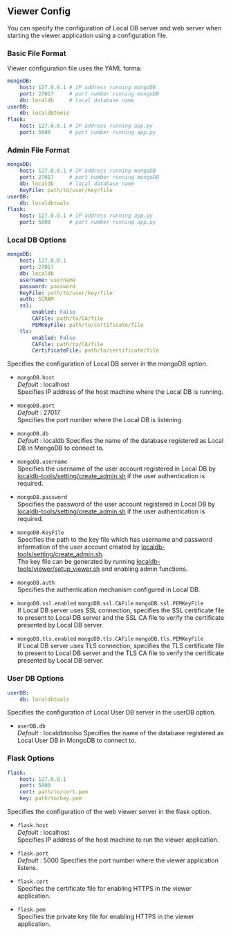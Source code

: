 ## Viewer Config

You can specify the configuration of Local DB server and web server when starting the viewer application using a configuration file.

### Basic File Format

Viewer configuration file uses the YAML forma:

```yml
mongoDB:
    host: 127.0.0.1 # IP address running mongoDB
    port: 27017     # port number running mongoDB
    db: localdb     # local database name
userDB:
    db: localdbtools
flask:
    host: 127.0.0.1 # IP address running app.py
    port: 5000      # port number running app.py
```

### Admin File Format

```yml
mongoDB:
    host: 127.0.0.1 # IP address running mongoDB
    port: 27017     # port number running mongoDB
    db: localdb     # local database name
    KeyFile: path/to/user/key/file
userDB:
    db: localdbtools
flask:
    host: 127.0.0.1 # IP address running app.py
    port: 5000      # port number running app.py
```

### Local DB Options

```yml
mongoDB:
    host: 127.0.0.1
    port: 27017
    db: localdb
    username: username
    password: password
    KeyFile: path/to/user/key/file
    auth: SCRAM
    ssl:
        enabled: False
        CAFile: path/to/CA/file
        PEMKeyFile: path/to/certificate/file
    tls:
        enabled: False
        CAFile: path/to/CA/file
        CertificateFile: path/to/certificate/file
```

Specifies the configuration of Local DB server in the mongoDB option.

- `mongoDB.host`<br>
_Default_ : localhost<br>
Specifies IP address of the host machine where the Local DB is running.

- `mongoDB.port`<br>
_Default_ : 27017<br>
Specifies the port number where the Local DB is listening.

- `mongoDB.db`<br>
_Default_ : localdb
Specifies the name of the database registered as Local DB in MongoDB to connect to.

- `mongoDB.username`<br>
Specifies the username of the user account registered in Local DB by [localdb-tools/setting/create_admin.sh](create_admin.md) if the user authentication is required.

- `mongoDB.password`<br>
Specifies the password of the user account registered in Local DB by [localdb-tools/setting/create_admin.sh](create_admin.md) if the user authentication is required.

- `mongoDB.KeyFile`<br>
Specifies the path to the key file which has username and password information of the user account created by [localdb-tools/setting/create_admin.sh](create_admin.md).<br>
The key file can be generated by running [localdb-tools/viewer/setup_viewer.sh](setup-viewer.md) and enabling admin functions.

- `mongoDB.auth`<br>
Specifies the authentication mechanism configured in Local DB.<br>

- `mongoDB.ssl.enabled` `mongoDB.ssl.CAFile` `mongoDB.ssl.PEMKeyFile`<br>
If Local DB server uses SSL connection, specifies the SSL certificate file to present to Local DB server and the SSL CA file to verify the certificate presented by Local DB server.

- `mongoDB.tls.enabled` `mongoDB.tls.CAFile` `mongoDB.tls.PEMKeyFile`<br>
If Local DB server uses TLS connection, specifies the TLS certificate file to present to Local DB server and the TLS CA file to verify the certificate presented by Local DB server.

### User DB Options

```yml
userDB:
    db: localdbtools
```

Specifies the configuration of Local User DB server in the userDB option.

- `userDB.db`<br>
_Default_ : localdbtoolso
Specifies the name of the database registered as Local User DB in MongoDB to connect to.

### Flask Options

```yml
flask:
    host: 127.0.0.1
    port: 5000
    cert: path/to/cert.pem
    key: path/to/key.pem
```

Specifies the configuration of the web viewer server in the flask option.

- `flask.host` <br>
_Default_ : localhost<br>
Specifies IP address of the host machine to run the viewer application.

- `flask.port`<br>
_Default_ : 5000
Specifies the port number where the viewer application listens.

- `flask.cert`<br>
Specifies the certificate file for enabling HTTPS in the viewer application.

- `flask.pem`<br>
Specifies the private key file for enabling HTTPS in the viewer application.
